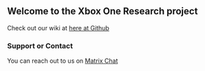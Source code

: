 ## Welcome to the Xbox One Research project

Check out our wiki at [here at Github](https://xboxoneresearch.github.io/wiki)

### Support or Contact

You can reach out to us on [Matrix Chat](https://matrix.to/#/#xboxoneresearch:matrix.org)
